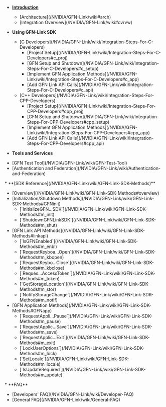 * **[Introduction](/NVIDIA/GFN-Link/wiki)**
	<dl>
	   <ul>
		  <li>[Architecture](/NVIDIA/GFN-Link/wiki#arch)</li>
		  <li>[Integration Overview](/NVIDIA/GFN-Link/wiki#ovrvw)</li>
	   </ul>
	</dl>
* **Using GFN-Link SDK**
	<dl>
	   <ul>
		  <li>[C Developers](/NVIDIA/GFN-Link/wiki/Integration-Steps-For-C-Developers)
			<ul>
				<li>[Project Setup](/NVIDIA/GFN-Link/wiki/Integration-Steps-For-C-Developers#c_proj)</li>
				<li>[GFN Setup and Shutdown](/NVIDIA/GFN-Link/wiki/Integration-Steps-For-C-Developers#c_setup)</li>
				<li>[Implement GFN Application Methods](/NVIDIA/GFN-Link/wiki/Integration-Steps-For-C-Developers#c_app)</li>
				<li>[Add GFN Link API Calls](/NVIDIA/GFN-Link/wiki/Integration-Steps-For-C-Developers#c_api)</li>
			</ul>
		  </li>
		  <li>[C++ Developers](/NVIDIA/GFN-Link/wiki/Integration-Steps-For-CPP-Developers)
			<ul>
				<li>[Project Setup](/NVIDIA/GFN-Link/wiki/Integration-Steps-For-CPP-Developers#cpp_proj)</li>
				<li>[GFN Setup and Shutdown](/NVIDIA/GFN-Link/wiki/Integration-Steps-For-CPP-Developers#cpp_setup)</li>
				<li>[Implement GFN Application Methods](/NVIDIA/GFN-Link/wiki/Integration-Steps-For-CPP-Developers#cpp_app)</li>
				<li>[Add GFN Link API Calls](/NVIDIA/GFN-Link/wiki/Integration-Steps-For-CPP-Developers#cpp_api)</li>
			</ul>
		  </li>
	   </ul>
	</dl>
* **Tools and Services**
<dl>
	<ul>
		<li>[GFN Test Tool](/NVIDIA/GFN-Link/wiki/GFN-Test-Tool)</li>
		<li>[Authentication and Federation](/NVIDIA/GFN-Link/wiki/Authentication-and-Federation)</li>
	</ul>
</dl>
* **[SDK Reference](/NVIDIA/GFN-Link/wiki/GFN-Link-SDK-Methods)**
<dl>
	<ul>
		<li>[Overview](/NVIDIA/GFN-Link/wiki/GFN-Link-SDK-Methods#overview)</li>
		<li>[Initialization/Shutdown Methods](/NVIDIA/GFN-Link/wiki/GFN-Link-SDK-Methods#GFNinit)
			<ul>
				<li>[`InitializeGFN...SDK`](/NVIDIA/GFN-Link/wiki/GFN-Link-SDK-Methods#m_init)</li>
				<li>[`ShutdownGFNLinkSDK`](/NVIDIA/GFN-Link/wiki/GFN-Link-SDK-Methods#m_shut)</li>
			</ul>
		</li>
		<li>[GFN Link API Methods](/NVIDIA/GFN-Link/wiki/GFN-Link-SDK-Methods#linkapi)
			<ul>
				<li>[`IsGFNEnabled`](/NVIDIA/GFN-Link/wiki/GFN-Link-SDK-Methods#m_enbl)</li>
				<li>[`RequestKeyboa...Open`](/NVIDIA/GFN-Link/wiki/GFN-Link-SDK-Methods#m_kbopen)</li>
				<li>[`RequestKeybo...Close`](/NVIDIA/GFN-Link/wiki/GFN-Link-SDK-Methods#m_kbclose)</li>
				<li>[`Reques...AccessToken`](/NVIDIA/GFN-Link/wiki/GFN-Link-SDK-Methods#m_token)</li>
				<li>[`GetStorageLocation`](/NVIDIA/GFN-Link/wiki/GFN-Link-SDK-Methods#m_stor)</li>
				<li>[`NotifyStorageChange`](/NVIDIA/GFN-Link/wiki/GFN-Link-SDK-Methods#m_notif)</li>
			</ul>
		</li>
		<li>[GFN Application Methods](/NVIDIA/GFN-Link/wiki/GFN-Link-SDK-Methods#GFNapp)
			<ul>
				<li>[`RequestAppli...Pause`](/NVIDIA/GFN-Link/wiki/GFN-Link-SDK-Methods#m_pause)</li>
				<li>[`RequestApplic...Save`](/NVIDIA/GFN-Link/wiki/GFN-Link-SDK-Methods#m_save)</li>
				<li>[`RequestApplic...Exit`](/NVIDIA/GFN-Link/wiki/GFN-Link-SDK-Methods#m_exit)</li>
				<li>[`LockUserOptions`](/NVIDIA/GFN-Link/wiki/GFN-Link-SDK-Methods#m_lock)</li>
				<li>[`SetLocale`](/NVIDIA/GFN-Link/wiki/GFN-Link-SDK-Methods#m_locale)</li>
				<li>[`IsUpdateRequired`](/NVIDIA/GFN-Link/wiki/GFN-Link-SDK-Methods#m_update)</li>
			</ul>
		</li>
	</ul>
</dl>
* **FAQ**
	<dl>
	   <ul>
		  <li>[Developers' FAQ](/NVIDIA/GFN-Link/wiki/Developer-FAQ)</li>
		  <li>[General FAQ](/NVIDIA/GFN-Link/wiki/General-FAQ)</li>
	   </ul>
	</dl>